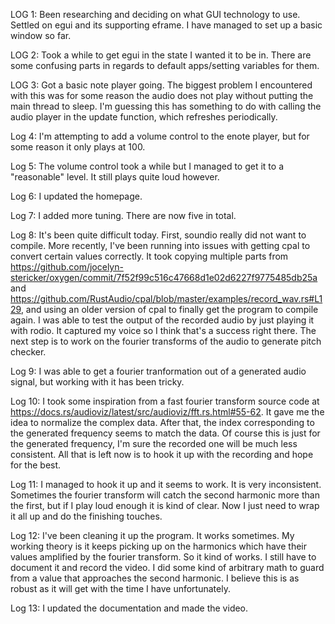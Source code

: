 LOG 1: Been researching and deciding on what GUI technology to use. Settled on egui and its supporting eframe. I have managed to set up a basic window so far.

LOG 2: Took a while to get egui in the state I wanted it to be in. There are some confusing parts in regards to default apps/setting variables for them.

LOG 3: Got a basic note player going. The biggest problem I encountered with this was for some reason the audio does not play without putting the main thread to sleep. I'm guessing this has something to do with calling the audio player in the update function, which refreshes periodically.

Log 4: I'm attempting to add a volume control to the enote player, but for some reason it only plays at 100.

Log 5: The volume control took a while but I managed to get it to a "reasonable" level. It still plays quite loud however.

Log 6: I updated the homepage.

Log 7: I added more tuning. There are now five in total.

Log 8: It's been quite difficult today. First, soundio really did not want to compile. More recently, I've been running into issues with getting cpal to convert certain values correctly. It took copying multiple parts from https://github.com/jocelyn-stericker/oxygen/commit/7f52f99c516c47668d1e02d6227f9775485db25a and https://github.com/RustAudio/cpal/blob/master/examples/record_wav.rs#L129, and using an older version of cpal to finally get the program to compile again.
I was able to test the output of the recorded audio by just playing it with rodio. It captured my voice so I think that's a success right there. The next step is to work on the fourier transforms of the audio to generate pitch checker.

Log 9: I was able to get a fourier tranformation out of a generated audio signal, but working with it has been tricky.

Log 10: I took some inspiration from a fast fourier transform source code at https://docs.rs/audioviz/latest/src/audioviz/fft.rs.html#55-62. It gave me the idea to normalize the complex data. After that, the index corresponding to the generated frequency seems to match the data. Of course this is just for the generated frequency, I'm sure the recorded one will be much less consistent. All that is left now is to hook it up with the recording and hope for the best.

Log 11: I managed to hook it up and it seems to work. It is very inconsistent. Sometimes the fourier transform will catch the second harmonic more than the first, but if I play loud enough it is kind of clear. Now I just need to wrap it all up and do the finishing touches.

Log 12: I've been cleaning it up the program. It works sometimes. My working theory is it keeps picking up on the harmonics which have their values amplified by the fourier transform. So it kind of works. I still have to document it and record the video. I did some kind of arbitrary math to guard from a value that approaches the second harmonic. I believe this is as robust as it will get with the time I have unfortunately.

Log 13: I updated the documentation and made the video.
